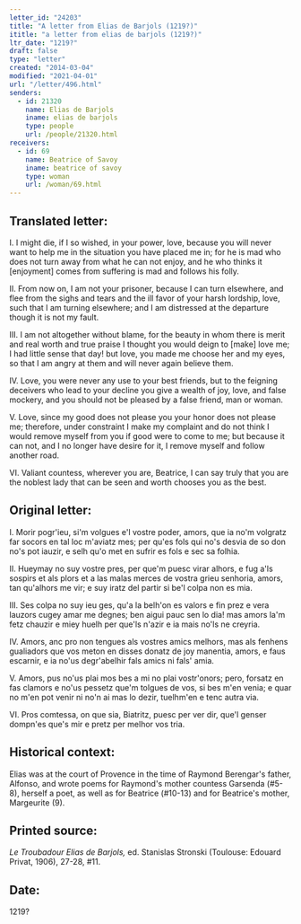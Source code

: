 ```yaml
---
letter_id: "24203"
title: "A letter from Elias de Barjols (1219?)"
ititle: "a letter from elias de barjols (1219?)"
ltr_date: "1219?"
draft: false
type: "letter"
created: "2014-03-04"
modified: "2021-04-01"
url: "/letter/496.html"
senders:
  - id: 21320
    name: Elias de Barjols
    iname: elias de barjols
    type: people
    url: /people/21320.html
receivers:
  - id: 69
    name: Beatrice of Savoy
    iname: beatrice of savoy
    type: woman
    url: /woman/69.html
---
```

<h2> Translated letter:</h2>I.  I might die, if I so wished,
in your power, love,
because you will never want to help me
in the situation you have placed me in;
for he is mad who does not turn away
from what he can not enjoy,
and he who thinks it [enjoyment] comes from suffering
is mad and follows his folly.

II.  From now on, I am not your prisoner,
because I can turn elsewhere,
and flee from the sighs and tears
and the ill favor
of your harsh lordship,
love, such that I am turning elsewhere;
and I am distressed at the departure
though it is not my fault.

III.  I am not altogether without blame,
for the beauty in whom there is merit
and real worth and true praise
I thought you would deign to [make] love me;
I had little sense that day!
but love, you made me choose her
and my eyes, so that I am angry at them
and will never again believe them.

IV.  Love, you were never any use
to your best friends,
but to the feigning deceivers
who lead to your decline
you give a wealth of joy,
love, and false mockery,
and you should not be pleased by
a false friend, man or woman.

V.  Love, since my good does not please you
your honor does not please me;
therefore, under constraint I make my complaint
and do not think I would remove myself
from you if good were to come to me;
but because it can not,
and I no longer have desire for it,
I remove myself and follow another road.

VI.  Valiant countess, wherever you are,
Beatrice, I can say truly
that you are the noblest lady that can be seen
and worth chooses you as the best.
<h2 class="mt-4"> Original letter:</h2>I.  Morir pogr'ieu, si'm volgues
e'l vostre poder, amors,
que ia no'm volgratz far socors
en tal loc m'aviatz mes;
per qu'es fols qui no's desvia
de so don no's pot iauzir,
e selh qu'o met en sufrir
es fols e sec sa folhia.

II.  Hueymay no suy vostre pres,
per que'm puesc virar alhors,
e fug a'ls sospirs et als plors
et a las malas merces
de vostra grieu senhoria,
amors, tan qu'alhors me vir;
e suy iratz del partir
si be'l colpa non es mia.

III.  Ses colpa no suy ieu ges,
qu'a la belh'on es valors
e fin prez e vera lauzors
cugey amar me degnes;
ben aigui pauc sen lo dia!
mas amors la'm fetz chauzir
e miey huelh per que'ls n'azir
e ia mais no'ls ne creyria.

IV.  Amors, anc pro non tengues
als vostres amics melhors,
mas als fenhens gualiadors
que vos meton en disses
donatz de joy manentia,
amors, e faus escarnir,
e ia no'us degr'abelhir
fals amics ni fals' amia.

V.  Amors, pus no'us plai mos bes
a mi no plai vostr'onors;
pero, forsatz en fas clamors
e no'us pessetz que'm tolgues
de vos, si bes m'en venia;
e quar no m'en pot venir
ni no'n ai mas lo dezir,
tuelhm'en e tenc autra via.

VI.  Pros comtessa, on que sia,
Biatritz, puesc per ver dir,
que'l genser dompn'es que's mir
e pretz per melhor vos tria.
<h2 class="mt-4"> Historical context:</h2>Elias was at the court of Provence in the time of Raymond Berengar's father, Alfonso, and wrote poems for Raymond's mother countess Garsenda (#5-8), herself a poet, as well as for Beatrice (#10-13) and for Beatrice's mother, Margeurite (9).
<h2 class="mt-4"> Printed source:</h2><p><em>Le Troubadour Elias de Barjols,</em> ed. Stanislas Stronski (Toulouse: Edouard Privat, 1906), 27-28, #11.</p><h2 class="mt-4"> Date:</h2>1219?